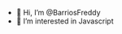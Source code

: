 - 👋 Hi, I’m @BarriosFreddy
- 👀 I’m interested in Javascript

<!---
BarriosFreddy/BarriosFreddy is a ✨ special ✨ repository because its `README.md` (this file) appears on your GitHub profile.
You can click the Preview link to take a look at your changes.
--->
